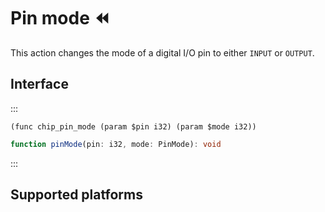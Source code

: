 # Pin mode ⏪

This action changes the mode of a digital I/O pin to either `INPUT` or `OUTPUT`.

## Interface

:::

```wasm [WebAssembly]
(func chip_pin_mode (param $pin i32) (param $mode i32))
```

```ts [AS]
function pinMode(pin: i32, mode: PinMode): void
```
:::

## Supported platforms
